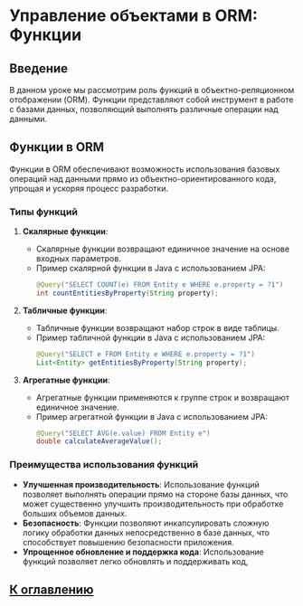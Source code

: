 # Управление объектами в ORM: Функции

## Введение

В данном уроке мы рассмотрим роль функций в объектно-реляционном отображении (ORM). Функции представляют собой инструмент в работе с базами данных, позволяющий выполнять различные операции над данными.

## Функции в ORM

Функции в ORM обеспечивают возможность использования базовых операций над данными прямо из объектно-ориентированного кода, упрощая и ускоряя процесс разработки.

### Типы функций

1. **Скалярные функции**:
    - Скалярные функции возвращают единичное значение на основе входных параметров.
    - Пример скалярной функции в Java с использованием JPA:
      ```java
      @Query("SELECT COUNT(e) FROM Entity e WHERE e.property = ?1")
      int countEntitiesByProperty(String property);
      ```

2. **Табличные функции**:
    - Табличные функции возвращают набор строк в виде таблицы.
    - Пример табличной функции в Java с использованием JPA:
      ```java
      @Query("SELECT e FROM Entity e WHERE e.property = ?1")
      List<Entity> getEntitiesByProperty(String property);
      ```

3. **Агрегатные функции**:
    - Агрегатные функции применяются к группе строк и возвращают единичное значение.
    - Пример агрегатной функции в Java с использованием JPA:
      ```java
      @Query("SELECT AVG(e.value) FROM Entity e")
      double calculateAverageValue();
      ```

### Преимущества использования функций

- **Улучшенная производительность**: Использование функций позволяет выполнять операции прямо на стороне базы данных, что может существенно улучшить производительность при обработке больших объемов данных.
- **Безопасность**: Функции позволяют инкапсулировать сложную логику обработки данных непосредственно в базе данных, что способствует повышению безопасности приложения.
- **Упрощенное обновление и поддержка кода**: Использование функций позволяет легко обновлять и поддерживать код,

## [К оглавлению](../references.md)